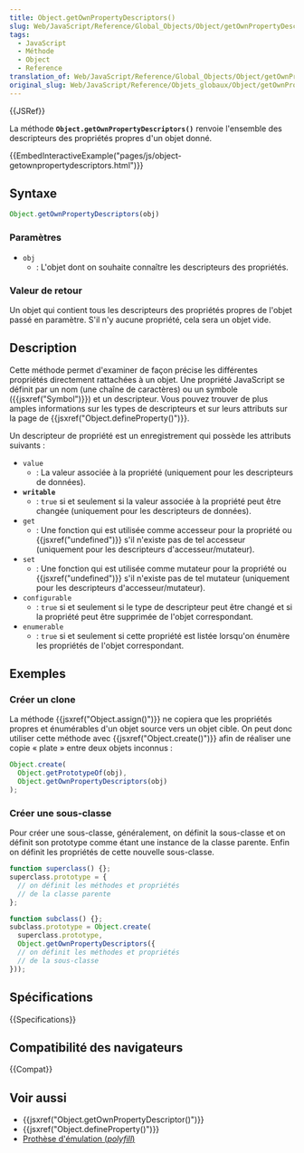 ```yaml
---
title: Object.getOwnPropertyDescriptors()
slug: Web/JavaScript/Reference/Global_Objects/Object/getOwnPropertyDescriptors
tags:
  - JavaScript
  - Méthode
  - Object
  - Reference
translation_of: Web/JavaScript/Reference/Global_Objects/Object/getOwnPropertyDescriptors
original_slug: Web/JavaScript/Reference/Objets_globaux/Object/getOwnPropertyDescriptors
---
```


{{JSRef}}

La méthode **`Object.getOwnPropertyDescriptors()`** renvoie l'ensemble des descripteurs des propriétés propres d'un objet donné.

{{EmbedInteractiveExample("pages/js/object-getownpropertydescriptors.html")}}

## Syntaxe

```js
Object.getOwnPropertyDescriptors(obj)
```

### Paramètres

- `obj`
  - : L'objet dont on souhaite connaître les descripteurs des propriétés.

### Valeur de retour

Un objet qui contient tous les descripteurs des propriétés propres de l'objet passé en paramètre. S'il n'y aucune propriété, cela sera un objet vide.

## Description

Cette méthode permet d'examiner de façon précise les différentes propriétés directement rattachées à un objet. Une propriété JavaScript se définit par un nom (une chaîne de caractères) ou un symbole ({{jsxref("Symbol")}}) et un descripteur. Vous pouvez trouver de plus amples informations sur les types de descripteurs et sur leurs attributs sur la page de {{jsxref("Object.defineProperty()")}}.

Un descripteur de propriété est un enregistrement qui possède les attributs suivants :

- `value`
  - : La valeur associée à la propriété (uniquement pour les descripteurs de données).
- **`writable`**
  - : `true` si et seulement si la valeur associée à la propriété peut être changée (uniquement pour les descripteurs de données).
- `get`
  - : Une fonction qui est utilisée comme accesseur pour la propriété ou {{jsxref("undefined")}} s'il n'existe pas de tel accesseur (uniquement pour les descripteurs d'accesseur/mutateur).
- `set`
  - : Une fonction qui est utilisée comme mutateur pour la propriété ou {{jsxref("undefined")}} s'il n'existe pas de tel mutateur (uniquement pour les descripteurs d'accesseur/mutateur).
- `configurable`
  - : `true` si et seulement si le type de descripteur peut être changé et si la propriété peut être supprimée de l'objet correspondant.
- `enumerable`
  - : `true` si et seulement si cette propriété est listée lorsqu'on énumère les propriétés de l'objet correspondant.

## Exemples

### Créer un clone

La méthode {{jsxref("Object.assign()")}} ne copiera que les propriétés propres et énumérables d'un objet source vers un objet cible. On peut donc utiliser cette méthode avec {{jsxref("Object.create()")}} afin de réaliser une copie « plate » entre deux objets inconnus :

```js
Object.create(
  Object.getPrototypeOf(obj),
  Object.getOwnPropertyDescriptors(obj)
);
```

### Créer une sous-classe

Pour créer une sous-classe, généralement, on définit la sous-classe et on définit son prototype comme étant une instance de la classe parente. Enfin on définit les propriétés de cette nouvelle sous-classe.

```js
function superclass() {};
superclass.prototype = {
  // on définit les méthodes et propriétés
  // de la classe parente
};

function subclass() {};
subclass.prototype = Object.create(
  superclass.prototype,
  Object.getOwnPropertyDescriptors({
  // on définit les méthodes et propriétés
  // de la sous-classe
}));
```

## Spécifications

{{Specifications}}

## Compatibilité des navigateurs

{{Compat}}

## Voir aussi

- {{jsxref("Object.getOwnPropertyDescriptor()")}}
- {{jsxref("Object.defineProperty()")}}
- [Prothèse d'émulation (_polyfill_)](https://github.com/tc39/proposal-object-getownpropertydescriptors)
